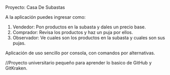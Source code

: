  Proyecto: Casa De Subastas

A la aplicación puedes ingresar como:

1. Vendedor: Pon productos en la subasta y dales un precio base.
2. Comprador: Revisa los productos y haz un puja por ellos.
3. Observador: Ve cuales son los productos en la subasta y cuales son sus pujas.


Aplicación de uso sencillo por consola, con comandos por alternativas.





//Proyecto universitario pequeño para aprender lo basico de GitHub y GitKraken.
